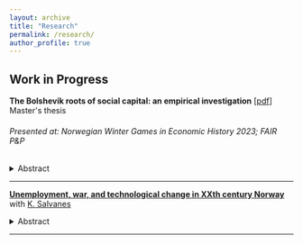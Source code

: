 ```yaml
---
layout: archive
title: "Research"
permalink: /research/
author_profile: true
---
```


## Work in Progress

**The Bolshevik roots of social capital: an empirical investigation** [[pdf](/files/redscare_Italy_Cervellera.pdf)] <br>
Master's thesis

###### Presented at: Norwegian Winter Games in Economic History 2023; FAIR P&P


  <details>
    <summary> Abstract </summary>
This paper investigates the long-term effects of the Red Scare on social capital in Italy. The Red Biennium (1919-20) instigated significant revolutionary threat and political mobilization, introducing social struggle to previously inactive areas in the country. 
    Drawing on war casualties as a source of exogenous variation, I show that the revolutionary threat during the Italian Red Biennium led to a sizeable decrease in social capital within the length of a generation, with limited evidence of long-term effects. The impact varies and is positive in regions mobilizing for the first time in their history during the Red Biennium, as documented by historical accounts. 
    I suggest evidence in favour of the role of polarization and the subsequent political violence.
  </details> 
    
---

[**Unemployment, war, and technological change in XXth century Norway**]() <br>
with [K. Salvanes](https://sites.google.com/view/kjellsalvanes)


  <details>
    <summary> Abstract </summary>
    
  </details> 
    
---
